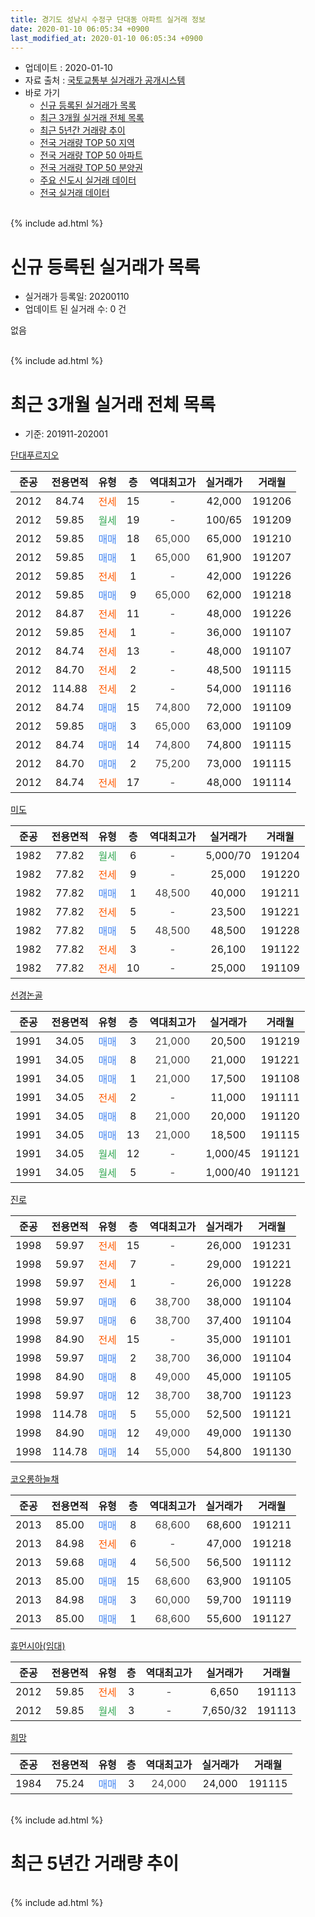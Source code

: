 ```yaml
---
title: 경기도 성남시 수정구 단대동 아파트 실거래 정보
date: 2020-01-10 06:05:34 +0900
last_modified_at: 2020-01-10 06:05:34 +0900
---
```


* 업데이트 : 2020-01-10
* 자료 출처 : [국토교통부 실거래가 공개시스템](http://rt.molit.go.kr)
* 바로 가기
    * [신규 등록된 실거래가 목록](#신규-등록된-실거래가-목록)
    * [최근 3개월 실거래 전체 목록](#최근-3개월-실거래-전체-목록)
    * [최근 5년간 거래량 추이](#최근-5년간-거래량-추이)
    * [전국 거래량 TOP 50 지역](https://inasie.github.io/apt-trade-info/최근-3개월-전국에서-가장-거래가-많이-발생한-지역)
    * [전국 거래량 TOP 50 아파트](https://inasie.github.io/apt-trade-info/최근-3개월-전국에서-가장-거래가-많이-발생한-아파트)
    * [전국 거래량 TOP 50 분양권](https://inasie.github.io/apt-trade-info/최근-3개월-전국에서-가장-거래가-많이-발생한-분양권)
    * [주요 신도시 실거래 데이터](https://inasie.github.io/apt-trade-info/주요-신도시)
    * [전국 실거래 데이터](https://inasie.github.io/apt-trade-info/전국)
<br>
{% include ad.html %}
<br>

# 신규 등록된 실거래가 목록
* 실거래가 등록일: 20200110
* 업데이트 된 실거래 수: 0 건

없음

<br>
{% include ad.html %}
<br>

# 최근 3개월 실거래 전체 목록
* 기준: 201911-202001


[단대푸르지오](https://search.naver.com/search.naver?query=%EA%B2%BD%EA%B8%B0%EB%8F%84+%EC%84%B1%EB%82%A8%EC%8B%9C+%EC%88%98%EC%A0%95%EA%B5%AC+%EB%8B%A8%EB%8C%80%EB%8F%99+%EB%8B%A8%EB%8C%80%ED%91%B8%EB%A5%B4%EC%A7%80%EC%98%A4)

|준공|전용면적|유형|층|역대최고가|실거래가|거래월|
|:---:|:---:|:---:|:---:|:---:|:---:|:---:|
|2012|84.74|<span style="color:#ff5a00">전세</span>|15|<span style="color:#444444">-</span>|42,000|191206|
|2012|59.85|<span style="color:#34a853">월세</span>|19|<span style="color:#444444">-</span>|100/65|191209|
|2012|59.85|<span style="color:#4285f3">매매</span>|18|<span style="color:#444444">65,000</span>|65,000|191210|
|2012|59.85|<span style="color:#4285f3">매매</span>|1|<span style="color:#444444">65,000</span>|61,900|191207|
|2012|59.85|<span style="color:#ff5a00">전세</span>|1|<span style="color:#444444">-</span>|42,000|191226|
|2012|59.85|<span style="color:#4285f3">매매</span>|9|<span style="color:#444444">65,000</span>|62,000|191218|
|2012|84.87|<span style="color:#ff5a00">전세</span>|11|<span style="color:#444444">-</span>|48,000|191226|
|2012|59.85|<span style="color:#ff5a00">전세</span>|1|<span style="color:#444444">-</span>|36,000|191107|
|2012|84.74|<span style="color:#ff5a00">전세</span>|13|<span style="color:#444444">-</span>|48,000|191107|
|2012|84.70|<span style="color:#ff5a00">전세</span>|2|<span style="color:#444444">-</span>|48,500|191115|
|2012|114.88|<span style="color:#ff5a00">전세</span>|2|<span style="color:#444444">-</span>|54,000|191116|
|2012|84.74|<span style="color:#4285f3">매매</span>|15|<span style="color:#444444">74,800</span>|72,000|191109|
|2012|59.85|<span style="color:#4285f3">매매</span>|3|<span style="color:#444444">65,000</span>|63,000|191109|
|2012|84.74|<span style="color:#4285f3">매매</span>|14|<span style="color:#444444">74,800</span>|74,800|191115|
|2012|84.70|<span style="color:#4285f3">매매</span>|2|<span style="color:#444444">75,200</span>|73,000|191115|
|2012|84.74|<span style="color:#ff5a00">전세</span>|17|<span style="color:#444444">-</span>|48,000|191114|

[미도](https://search.naver.com/search.naver?query=%EA%B2%BD%EA%B8%B0%EB%8F%84+%EC%84%B1%EB%82%A8%EC%8B%9C+%EC%88%98%EC%A0%95%EA%B5%AC+%EB%8B%A8%EB%8C%80%EB%8F%99+%EB%AF%B8%EB%8F%84)

|준공|전용면적|유형|층|역대최고가|실거래가|거래월|
|:---:|:---:|:---:|:---:|:---:|:---:|:---:|
|1982|77.82|<span style="color:#34a853">월세</span>|6|<span style="color:#444444">-</span>|5,000/70|191204|
|1982|77.82|<span style="color:#ff5a00">전세</span>|9|<span style="color:#444444">-</span>|25,000|191220|
|1982|77.82|<span style="color:#4285f3">매매</span>|1|<span style="color:#444444">48,500</span>|40,000|191211|
|1982|77.82|<span style="color:#ff5a00">전세</span>|5|<span style="color:#444444">-</span>|23,500|191221|
|1982|77.82|<span style="color:#4285f3">매매</span>|5|<span style="color:#444444">48,500</span>|48,500|191228|
|1982|77.82|<span style="color:#ff5a00">전세</span>|3|<span style="color:#444444">-</span>|26,100|191122|
|1982|77.82|<span style="color:#ff5a00">전세</span>|10|<span style="color:#444444">-</span>|25,000|191109|

[선경논골](https://search.naver.com/search.naver?query=%EA%B2%BD%EA%B8%B0%EB%8F%84+%EC%84%B1%EB%82%A8%EC%8B%9C+%EC%88%98%EC%A0%95%EA%B5%AC+%EB%8B%A8%EB%8C%80%EB%8F%99+%EC%84%A0%EA%B2%BD%EB%85%BC%EA%B3%A8)

|준공|전용면적|유형|층|역대최고가|실거래가|거래월|
|:---:|:---:|:---:|:---:|:---:|:---:|:---:|
|1991|34.05|<span style="color:#4285f3">매매</span>|3|<span style="color:#444444">21,000</span>|20,500|191219|
|1991|34.05|<span style="color:#4285f3">매매</span>|8|<span style="color:#444444">21,000</span>|21,000|191221|
|1991|34.05|<span style="color:#4285f3">매매</span>|1|<span style="color:#444444">21,000</span>|17,500|191108|
|1991|34.05|<span style="color:#ff5a00">전세</span>|2|<span style="color:#444444">-</span>|11,000|191111|
|1991|34.05|<span style="color:#4285f3">매매</span>|8|<span style="color:#444444">21,000</span>|20,000|191120|
|1991|34.05|<span style="color:#4285f3">매매</span>|13|<span style="color:#444444">21,000</span>|18,500|191115|
|1991|34.05|<span style="color:#34a853">월세</span>|12|<span style="color:#444444">-</span>|1,000/45|191121|
|1991|34.05|<span style="color:#34a853">월세</span>|5|<span style="color:#444444">-</span>|1,000/40|191121|

[진로](https://search.naver.com/search.naver?query=%EA%B2%BD%EA%B8%B0%EB%8F%84+%EC%84%B1%EB%82%A8%EC%8B%9C+%EC%88%98%EC%A0%95%EA%B5%AC+%EB%8B%A8%EB%8C%80%EB%8F%99+%EC%A7%84%EB%A1%9C)

|준공|전용면적|유형|층|역대최고가|실거래가|거래월|
|:---:|:---:|:---:|:---:|:---:|:---:|:---:|
|1998|59.97|<span style="color:#ff5a00">전세</span>|15|<span style="color:#444444">-</span>|26,000|191231|
|1998|59.97|<span style="color:#ff5a00">전세</span>|7|<span style="color:#444444">-</span>|29,000|191221|
|1998|59.97|<span style="color:#ff5a00">전세</span>|1|<span style="color:#444444">-</span>|26,000|191228|
|1998|59.97|<span style="color:#4285f3">매매</span>|6|<span style="color:#444444">38,700</span>|38,000|191104|
|1998|59.97|<span style="color:#4285f3">매매</span>|6|<span style="color:#444444">38,700</span>|37,400|191104|
|1998|84.90|<span style="color:#ff5a00">전세</span>|15|<span style="color:#444444">-</span>|35,000|191101|
|1998|59.97|<span style="color:#4285f3">매매</span>|2|<span style="color:#444444">38,700</span>|36,000|191104|
|1998|84.90|<span style="color:#4285f3">매매</span>|8|<span style="color:#444444">49,000</span>|45,000|191105|
|1998|59.97|<span style="color:#4285f3">매매</span>|12|<span style="color:#444444">38,700</span>|38,700|191123|
|1998|114.78|<span style="color:#4285f3">매매</span>|5|<span style="color:#444444">55,000</span>|52,500|191121|
|1998|84.90|<span style="color:#4285f3">매매</span>|12|<span style="color:#444444">49,000</span>|49,000|191130|
|1998|114.78|<span style="color:#4285f3">매매</span>|14|<span style="color:#444444">55,000</span>|54,800|191130|


<script async src="//pagead2.googlesyndication.com/pagead/js/adsbygoogle.js"></script>
<!-- 기본 -->
<ins class="adsbygoogle"
     style="display:block"
     data-ad-client="ca-pub-2446590836940007"
     data-ad-slot="1659523306"
     data-ad-format="auto"
     data-full-width-responsive="true"></ins>
<script>
(adsbygoogle = window.adsbygoogle || []).push({});
</script>


[코오롱하늘채](https://search.naver.com/search.naver?query=%EA%B2%BD%EA%B8%B0%EB%8F%84+%EC%84%B1%EB%82%A8%EC%8B%9C+%EC%88%98%EC%A0%95%EA%B5%AC+%EB%8B%A8%EB%8C%80%EB%8F%99+%EC%BD%94%EC%98%A4%EB%A1%B1%ED%95%98%EB%8A%98%EC%B1%84)

|준공|전용면적|유형|층|역대최고가|실거래가|거래월|
|:---:|:---:|:---:|:---:|:---:|:---:|:---:|
|2013|85.00|<span style="color:#4285f3">매매</span>|8|<span style="color:#444444">68,600</span>|68,600|191211|
|2013|84.98|<span style="color:#ff5a00">전세</span>|6|<span style="color:#444444">-</span>|47,000|191218|
|2013|59.68|<span style="color:#4285f3">매매</span>|4|<span style="color:#444444">56,500</span>|56,500|191112|
|2013|85.00|<span style="color:#4285f3">매매</span>|15|<span style="color:#444444">68,600</span>|63,900|191105|
|2013|84.98|<span style="color:#4285f3">매매</span>|3|<span style="color:#444444">60,000</span>|59,700|191119|
|2013|85.00|<span style="color:#4285f3">매매</span>|1|<span style="color:#444444">68,600</span>|55,600|191127|

[휴먼시아(임대)](https://search.naver.com/search.naver?query=%EA%B2%BD%EA%B8%B0%EB%8F%84+%EC%84%B1%EB%82%A8%EC%8B%9C+%EC%88%98%EC%A0%95%EA%B5%AC+%EB%8B%A8%EB%8C%80%EB%8F%99+%ED%9C%B4%EB%A8%BC%EC%8B%9C%EC%95%84%28%EC%9E%84%EB%8C%80%29)

|준공|전용면적|유형|층|역대최고가|실거래가|거래월|
|:---:|:---:|:---:|:---:|:---:|:---:|:---:|
|2012|59.85|<span style="color:#ff5a00">전세</span>|3|<span style="color:#444444">-</span>|6,650|191113|
|2012|59.85|<span style="color:#34a853">월세</span>|3|<span style="color:#444444">-</span>|7,650/32|191113|

[희망](https://search.naver.com/search.naver?query=%EA%B2%BD%EA%B8%B0%EB%8F%84+%EC%84%B1%EB%82%A8%EC%8B%9C+%EC%88%98%EC%A0%95%EA%B5%AC+%EB%8B%A8%EB%8C%80%EB%8F%99+%ED%9D%AC%EB%A7%9D)

|준공|전용면적|유형|층|역대최고가|실거래가|거래월|
|:---:|:---:|:---:|:---:|:---:|:---:|:---:|
|1984|75.24|<span style="color:#4285f3">매매</span>|3|<span style="color:#444444">24,000</span>|24,000|191115|


<br>
{% include ad.html %}
<br>

# 최근 5년간 거래량 추이


<div style="width:100%;">
    <canvas id="deal_progress" height="200"></canvas>
</div>

<script>
new Chart(document.getElementById("deal_progress"), {
    type: 'line',
    data: {
        labels: ['201501','201502','201503','201504','201505','201506','201507','201508','201509','201510','201511','201512','201601','201602','201603','201604','201605','201606','201607','201608','201609','201610','201611','201612','201701','201702','201703','201704','201705','201706','201707','201708','201709','201710','201711','201712','201801','201802','201803','201804','201805','201806','201807','201808','201809','201810','201811','201812','201901','201902','201903','201904','201905','201906','201907','201908','201909','201910','201911','201912','202001'],
        datasets: [{
            label: '매매',
            pointRadius: 1,
            data: [12, 21, 25, 25, 6, 18, 20, 11, 21, 15, 7, 10, 13, 16, 17, 14, 15, 29, 38, 39, 30, 24, 11, 12, 8, 21, 19, 29, 24, 34, 31, 20, 24, 11, 12, 22, 29, 24, 34, 12, 23, 15, 24, 52, 29, 15, 8, 9, 6, 9, 5, 13, 11, 35, 29, 18, 27, 34, 20, 8, 0],
            borderColor: "rgba(255, 201, 14, 1)",
            backgroundColor: "rgba(255, 201, 14, 0.5)",
            fill: false,
            lineTension: 0
        },{
            label: '전월세',
            pointRadius: 1,
            data: [18, 22, 22, 19, 17, 20, 16, 10, 14, 13, 9, 13, 19, 17, 14, 23, 20, 15, 33, 33, 36, 28, 30, 18, 16, 21, 28, 20, 21, 22, 14, 25, 15, 14, 11, 10, 19, 17, 25, 20, 22, 23, 16, 31, 26, 27, 32, 20, 24, 19, 15, 16, 12, 7, 14, 22, 13, 19, 13, 11, 0],
            borderColor: "rgba(0, 141, 185, 1)",
            backgroundColor: "rgba(0, 141, 185, 0.5)",
            fill: false,
            lineTension: 0
        }
        ]
    },
    options: {
        responsive: true,
        title: {
            display: false
        },
        tooltips: {
            mode: 'index',
            intersect: false
        },
        hover: {
            mode: 'nearest',
            intersect: true
        },
        scales: {
            xAxes: [{
                display: true,
                scaleLabel: {
                    display: true,
                    labelString: '년/월'
                }
            }],
            yAxes: [{
                display: true,
                ticks: {
                    suggestedMin: 0,
                },
                scaleLabel: {
                    display: true,
                    labelString: '실거래 수'
                }
            }]
        }
    }
});

</script>


<br>
{% include ad.html %}
<br>

